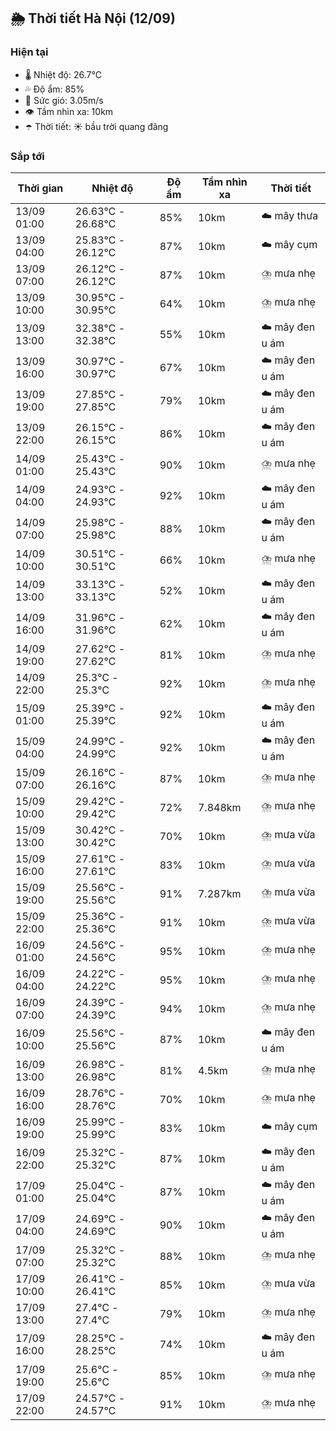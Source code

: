 ## 🌦️ Thời tiết Hà Nội (12/09)

### Hiện tại

- 🌡️ Nhiệt độ: 26.7℃
- 💦 Độ ẩm: 85%
- 💨 Sức gió: 3.05m/s
- 👁️ Tầm nhìn xa: 10km
- ☂️ Thời tiết: ☀️ bầu trời quang đãng

### Sắp tới

| Thời gian | Nhiệt độ | Độ ẩm | Tầm nhìn xa | Thời tiết |
| --- | --- | --- | --- | --- |
| 13/09 01:00 | 26.63℃ - 26.68℃ | 85% | 10km | ☁️ mây thưa |
| 13/09 04:00 | 25.83℃ - 26.12℃ | 87% | 10km | ☁️ mây cụm |
| 13/09 07:00 | 26.12℃ - 26.12℃ | 87% | 10km | ⛈️ mưa nhẹ |
| 13/09 10:00 | 30.95℃ - 30.95℃ | 64% | 10km | ⛈️ mưa nhẹ |
| 13/09 13:00 | 32.38℃ - 32.38℃ | 55% | 10km | ☁️ mây đen u ám |
| 13/09 16:00 | 30.97℃ - 30.97℃ | 67% | 10km | ☁️ mây đen u ám |
| 13/09 19:00 | 27.85℃ - 27.85℃ | 79% | 10km | ☁️ mây đen u ám |
| 13/09 22:00 | 26.15℃ - 26.15℃ | 86% | 10km | ☁️ mây đen u ám |
| 14/09 01:00 | 25.43℃ - 25.43℃ | 90% | 10km | ⛈️ mưa nhẹ |
| 14/09 04:00 | 24.93℃ - 24.93℃ | 92% | 10km | ☁️ mây đen u ám |
| 14/09 07:00 | 25.98℃ - 25.98℃ | 88% | 10km | ☁️ mây đen u ám |
| 14/09 10:00 | 30.51℃ - 30.51℃ | 66% | 10km | ⛈️ mưa nhẹ |
| 14/09 13:00 | 33.13℃ - 33.13℃ | 52% | 10km | ☁️ mây đen u ám |
| 14/09 16:00 | 31.96℃ - 31.96℃ | 62% | 10km | ☁️ mây đen u ám |
| 14/09 19:00 | 27.62℃ - 27.62℃ | 81% | 10km | ⛈️ mưa nhẹ |
| 14/09 22:00 | 25.3℃ - 25.3℃ | 92% | 10km | ⛈️ mưa nhẹ |
| 15/09 01:00 | 25.39℃ - 25.39℃ | 92% | 10km | ☁️ mây đen u ám |
| 15/09 04:00 | 24.99℃ - 24.99℃ | 92% | 10km | ☁️ mây đen u ám |
| 15/09 07:00 | 26.16℃ - 26.16℃ | 87% | 10km | ⛈️ mưa nhẹ |
| 15/09 10:00 | 29.42℃ - 29.42℃ | 72% | 7.848km | ⛈️ mưa nhẹ |
| 15/09 13:00 | 30.42℃ - 30.42℃ | 70% | 10km | ⛈️ mưa vừa |
| 15/09 16:00 | 27.61℃ - 27.61℃ | 83% | 10km | ⛈️ mưa vừa |
| 15/09 19:00 | 25.56℃ - 25.56℃ | 91% | 7.287km | ⛈️ mưa vừa |
| 15/09 22:00 | 25.36℃ - 25.36℃ | 91% | 10km | ⛈️ mưa vừa |
| 16/09 01:00 | 24.56℃ - 24.56℃ | 95% | 10km | ⛈️ mưa nhẹ |
| 16/09 04:00 | 24.22℃ - 24.22℃ | 95% | 10km | ⛈️ mưa nhẹ |
| 16/09 07:00 | 24.39℃ - 24.39℃ | 94% | 10km | ⛈️ mưa nhẹ |
| 16/09 10:00 | 25.56℃ - 25.56℃ | 87% | 10km | ☁️ mây đen u ám |
| 16/09 13:00 | 26.98℃ - 26.98℃ | 81% | 4.5km | ⛈️ mưa nhẹ |
| 16/09 16:00 | 28.76℃ - 28.76℃ | 70% | 10km | ⛈️ mưa nhẹ |
| 16/09 19:00 | 25.99℃ - 25.99℃ | 83% | 10km | ☁️ mây cụm |
| 16/09 22:00 | 25.32℃ - 25.32℃ | 87% | 10km | ☁️ mây đen u ám |
| 17/09 01:00 | 25.04℃ - 25.04℃ | 87% | 10km | ☁️ mây đen u ám |
| 17/09 04:00 | 24.69℃ - 24.69℃ | 90% | 10km | ☁️ mây đen u ám |
| 17/09 07:00 | 25.32℃ - 25.32℃ | 88% | 10km | ⛈️ mưa nhẹ |
| 17/09 10:00 | 26.41℃ - 26.41℃ | 85% | 10km | ⛈️ mưa vừa |
| 17/09 13:00 | 27.4℃ - 27.4℃ | 79% | 10km | ⛈️ mưa nhẹ |
| 17/09 16:00 | 28.25℃ - 28.25℃ | 74% | 10km | ☁️ mây đen u ám |
| 17/09 19:00 | 25.6℃ - 25.6℃ | 85% | 10km | ⛈️ mưa nhẹ |
| 17/09 22:00 | 24.57℃ - 24.57℃ | 91% | 10km | ⛈️ mưa nhẹ |
